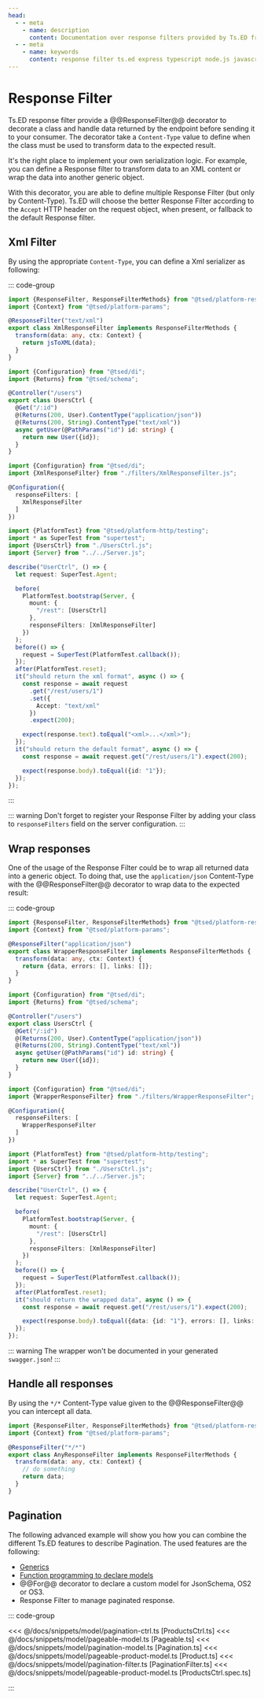 ```yaml
---
head:
  - - meta
    - name: description
      content: Documentation over response filters provided by Ts.ED framework. Use class to transform data before returning it to your consumer.
  - - meta
    - name: keywords
      content: response filter ts.ed express typescript node.js javascript decorators jsonschema class models
---
```


# Response Filter

Ts.ED response filter provide a @@ResponseFilter@@ decorator to decorate a class and handle data returned by the endpoint before sending it to your consumer.
The decorator take a `Content-Type` value to define when the class must be used to transform data to the expected result.

It's the right place to implement your own serialization logic. For example, you can define a Response filter to transform data to an XML content or wrap the data into another generic object.

With this decorator, you are able to define multiple Response Filter (but only by Content-Type). Ts.ED will choose the better
Response Filter according to the `Accept` HTTP header on the request object, when present, or fallback to the default Response filter.

## Xml Filter

By using the appropriate `Content-Type`, you can define a Xml serializer as following:

::: code-group

```typescript [XmlResponseFilter.ts]
import {ResponseFilter, ResponseFilterMethods} from "@tsed/platform-response-filter";
import {Context} from "@tsed/platform-params";

@ResponseFilter("text/xml")
export class XmlResponseFilter implements ResponseFilterMethods {
  transform(data: any, ctx: Context) {
    return jsToXML(data);
  }
}
```

```typescript [UserCtrl.ts]
import {Configuration} from "@tsed/di";
import {Returns} from "@tsed/schema";

@Controller("/users")
export class UsersCtrl {
  @Get("/:id")
  @(Returns(200, User).ContentType("application/json"))
  @(Returns(200, String).ContentType("text/xml"))
  async getUser(@PathParams("id") id: string) {
    return new User({id});
  }
}
```

```typescript [Server.ts]
import {Configuration} from "@tsed/di";
import {XmlResponseFilter} from "./filters/XmlResponseFilter.js";

@Configuration({
  responseFilters: [
    XmlResponseFilter
  ]
})
```

```typescript [UsersCtrl.spec.ts]
import {PlatformTest} from "@tsed/platform-http/testing";
import * as SuperTest from "supertest";
import {UsersCtrl} from "./UsersCtrl.js";
import {Server} from "../../Server.js";

describe("UserCtrl", () => {
  let request: SuperTest.Agent;

  before(
    PlatformTest.bootstrap(Server, {
      mount: {
        "/rest": [UsersCtrl]
      },
      responseFilters: [XmlResponseFilter]
    })
  );
  before(() => {
    request = SuperTest(PlatformTest.callback());
  });
  after(PlatformTest.reset);
  it("should return the xml format", async () => {
    const response = await request
      .get("/rest/users/1")
      .set({
        Accept: "text/xml"
      })
      .expect(200);

    expect(response.text).toEqual("<xml>...</xml>");
  });
  it("should return the default format", async () => {
    const response = await request.get("/rest/users/1").expect(200);

    expect(response.body).toEqual({id: "1"});
  });
});
```

:::

::: warning
Don't forget to register your Response Filter by adding your class to `responseFilters` field on the server configuration.
:::

## Wrap responses

One of the usage of the Response Filter could be to wrap all returned data into a generic object.
To doing that, use the `application/json` Content-Type with the @@ResponseFilter@@ decorator
to wrap data to the expected result:

::: code-group

```typescript [WrapperResponseFilter.ts]
import {ResponseFilter, ResponseFilterMethods} from "@tsed/platform-response-filter";
import {Context} from "@tsed/platform-params";

@ResponseFilter("application/json")
export class WrapperResponseFilter implements ResponseFilterMethods {
  transform(data: any, ctx: Context) {
    return {data, errors: [], links: []};
  }
}
```

```typescript [UserCtrl.ts]
import {Configuration} from "@tsed/di";
import {Returns} from "@tsed/schema";

@Controller("/users")
export class UsersCtrl {
  @Get("/:id")
  @(Returns(200, User).ContentType("application/json"))
  @(Returns(200, String).ContentType("text/xml"))
  async getUser(@PathParams("id") id: string) {
    return new User({id});
  }
}
```

```typescript [Server.ts]
import {Configuration} from "@tsed/di";
import {WrapperResponseFilter} from "./filters/WrapperResponseFilter";

@Configuration({
  responseFilters: [
    WrapperResponseFilter
  ]
})
```

```typescript [UsersCtrl.spec.ts]
import {PlatformTest} from "@tsed/platform-http/testing";
import * as SuperTest from "supertest";
import {UsersCtrl} from "./UsersCtrl.js";
import {Server} from "../../Server.js";

describe("UserCtrl", () => {
  let request: SuperTest.Agent;

  before(
    PlatformTest.bootstrap(Server, {
      mount: {
        "/rest": [UsersCtrl]
      },
      responseFilters: [XmlResponseFilter]
    })
  );
  before(() => {
    request = SuperTest(PlatformTest.callback());
  });
  after(PlatformTest.reset);
  it("should return the wrapped data", async () => {
    const response = await request.get("/rest/users/1").expect(200);

    expect(response.body).toEqual({data: {id: "1"}, errors: [], links: []});
  });
});
```

::: warning
The wrapper won't be documented in your generated `swagger.json`!
:::

## Handle all responses

By using the `*/*` Content-Type value given to the @@ResponseFilter@@ you can intercept all data.

```typescript
import {ResponseFilter, ResponseFilterMethods} from "@tsed/platform-response-filter";
import {Context} from "@tsed/platform-params";

@ResponseFilter("*/*")
export class AnyResponseFilter implements ResponseFilterMethods {
  transform(data: any, ctx: Context) {
    // do something
    return data;
  }
}
```

## Pagination

The following advanced example will show you how you can combine the different Ts.ED features to describe Pagination.
The used features are the following:

- [Generics](/docs/model#generics)
- [Function programming to declare models](/docs/model#using-functions)
- @@For@@ decorator to declare a custom model for JsonSchema, OS2 or OS3.
- Response Filter to manage paginated response.

::: code-group

<<< @/docs/snippets/model/pagination-ctrl.ts [ProductsCtrl.ts]
<<< @/docs/snippets/model/pageable-model.ts [Pageable.ts]
<<< @/docs/snippets/model/pagination-model.ts [Pagination.ts]
<<< @/docs/snippets/model/pageable-product-model.ts [Product.ts]
<<< @/docs/snippets/model/pagination-filter.ts [PaginationFilter.ts]
<<< @/docs/snippets/model/pageable-product-model.ts [ProductsCtrl.spec.ts]

:::
